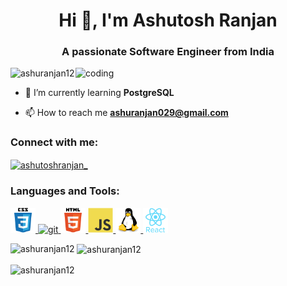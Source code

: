 <h1 align="center">Hi 👋, I'm Ashutosh Ranjan</h1>
<h3 align="center">A passionate Software Engineer from India</h3>

<img align="right" alt="coding" width="400" src="https://github.com/user-attachments/assets/52e8d0f9-14df-40ca-8657-65c502fd5301">



<p align="left"> <img src="https://komarev.com/ghpvc/?username=ashuranjan12&label=Profile%20views&color=0e75b6&style=flat" alt="ashuranjan12" /> </p>

- 🌱 I’m currently learning **PostgreSQL**

- 📫 How to reach me **ashuranjan029@gmail.com**

<h3 align="left">Connect with me:</h3>
<p align="left">
<a href="https://instagram.com/ashutoshranjan_" target="blank"><img align="center" src="https://raw.githubusercontent.com/rahuldkjain/github-profile-readme-generator/master/src/images/icons/Social/instagram.svg" alt="ashutoshranjan_" height="30" width="40" /></a>
</p>

<h3 align="left">Languages and Tools:</h3>
<p align="left"> <a href="https://www.w3schools.com/css/" target="_blank" rel="noreferrer"> <img src="https://raw.githubusercontent.com/devicons/devicon/master/icons/css3/css3-original-wordmark.svg" alt="css3" width="40" height="40"/> </a> <a href="https://git-scm.com/" target="_blank" rel="noreferrer"> <img src="https://www.vectorlogo.zone/logos/git-scm/git-scm-icon.svg" alt="git" width="40" height="40"/> </a> <a href="https://www.w3.org/html/" target="_blank" rel="noreferrer"> <img src="https://raw.githubusercontent.com/devicons/devicon/master/icons/html5/html5-original-wordmark.svg" alt="html5" width="40" height="40"/> </a> <a href="https://developer.mozilla.org/en-US/docs/Web/JavaScript" target="_blank" rel="noreferrer"> <img src="https://raw.githubusercontent.com/devicons/devicon/master/icons/javascript/javascript-original.svg" alt="javascript" width="40" height="40"/> </a> <a href="https://www.linux.org/" target="_blank" rel="noreferrer"> <img src="https://raw.githubusercontent.com/devicons/devicon/master/icons/linux/linux-original.svg" alt="linux" width="40" height="40"/> </a> <a href="https://reactjs.org/" target="_blank" rel="noreferrer"> <img src="https://raw.githubusercontent.com/devicons/devicon/master/icons/react/react-original-wordmark.svg" alt="react" width="40" height="40"/> </a> </p>

<p><img align="left" src="https://github-readme-stats.vercel.app/api/top-langs?username=ashuranjan12&show_icons=true&locale=en&layout=compact" alt="ashuranjan12" /></p>

<p>&nbsp;<img align="center" src="https://github-readme-stats.vercel.app/api?username=ashuranjan12&show_icons=true&locale=en" alt="ashuranjan12" /></p>

<p><img align="center" src="https://github-readme-streak-stats.herokuapp.com/?user=ashuranjan12&" alt="ashuranjan12" /></p>
